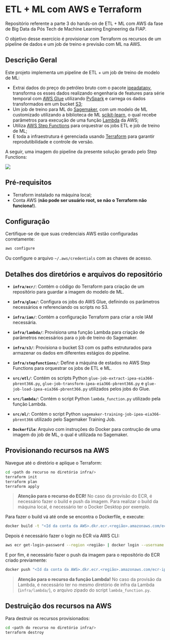 # ETL + ML com AWS e Terraform

Repositório referente a parte 3 do hands-on de ETL + ML com AWS da fase de Big Data da Pós Tech de Machine Learning Engineering da FIAP.

O objetivo desse exercício é provisionar com Terraform os recursos de um pipeline de dados e um job de treino e previsão com ML na AWS.  

## Descrição Geral

Este projeto implementa um pipeline de ETL + um job de treino de modelo de ML:

- Extrai dados do preço do petróleo bruto com o pacote [ipeadatapy](https://github.com/luanborelli/ipeadatapy), transforma os esses dados realizando engenharia de features para série temporal com [AWS Glue](https://aws.amazon.com/pt/glue/) utilizando [PySpark](https://spark.apache.org/docs/latest/api/python/index.html) e carrega os dados transformados em um bucket [S3](https://aws.amazon.com/pt/s3/);
- Um job de treino para ML do [Sagemaker](https://aws.amazon.com/pt/sagemaker/), com um modelo de ML customizado utilizando a biblioteca de ML [scikit-learn](https://scikit-learn.org/stable/), o qual recebe parâmetros para execução de uma função [Lambda](https://aws.amazon.com/pt/lambda/) da AWS;
- Utiliza [AWS Step Functions](https://aws.amazon.com/pt/step-functions/) para orquestrar os jobs ETL e job de treino de ML;
- E toda a infraestrutura é gerenciada usando [Terraform](https://www.terraform.io/) para garantir reprodutibilidade e controle de versão.

A seguir, uma imagem do pipeline da presente solução gerado pelo Step Functions:

![](pipeline-etl-ml.png)

## Pré-requisitos

- Terraform instalado na máquina local;
- Conta AWS (**não pode ser usuário root, se não o Terraform não funciona!**).

## Configuração

Certifique-se de que suas credenciais AWS estão configuradas corretamente:

```bash
aws configure
```

Ou configure o arquivo `~/.aws/credentials` com as chaves de acesso.

## Detalhes dos diretórios e arquivos do repositório 

* **`infra/ecr/`**: Contém o código do Terraform para criação de um repositório para guardar a imagem do modelo de ML.

* **`infra/glue/`**: Configura os jobs do AWS Glue, definindo os parâmetros necessários e referenciando os scripts no S3.

* **`infra/iam/`**: Contém a configuração Terraform para criar a role IAM necessária.

* **`infra/lambda/`**: Provisiona uma função Lambda para criação de parâmetros necessários para o job de treino do Sagemaker.

* **`infra/s3/`**: Provisiona o bucket S3 com os paths estruturados para armazenar os dados em diferentes estágios do pipeline.

* **`infra/stepfunctions/`**: Define a máquina de estados no AWS Step Functions para orquestrar os jobs de ETL e ML.

* **`src/etl/`**: Contém os scripts Python `glue-job-extract-ipea-eia366-pbrent366.py`, `glue-job-transform-ipea-eia366-pbrent366.py` e `glue-job-load-ipea-eia366-pbrent366.py` utilizados pelos jobs do Glue.

* **`src/lambda/`**: Contém o script Python `lambda_function.py` utilizado pela função Lambda.

* **`src/ml/`**: Contém o script Python `sagemaker-training-job-ipea-eia366-pbrent366` utilizado pelo Sagemaker Training Job.

* **`Dockerfile`**: Arquivo com instruções do Docker para contrução de uma imagem do job de ML, o qual é utilizada no Sagemaker.

## Provisionando recursos na AWS

Navegue até o diretório e aplique o Terraform:

```bash
cd <path do recurso no diretório infra/>
terraform init
terraform plan
terraform apply
```

> **Atenção para o recurso do ECR!** No caso da provisão do ECR, é necessário fazer o build e push da imagem. Para realizar o build da máquina local, é necessário ter o Docker Desktop por exemplo.

Para fazer o build vá até onde se encontra o Dockerfile, e execute:

```bash
docker build -t "<Id da conta da AWS>.dkr.ecr.<região>.amazonaws.com/ecr-ipea-eia366-pbrent366:latest" -f Dockerfile .
```

Depois é necessário fazer o login no ECR via AWS CLI:

```bash
aws ecr get-login-password --region <região> | docker login --username AWS --password-stdin <Id da conta da AWS>.dkr.ecr.<região>.amazonaws.com
```

E por fim, é necessário fazer o push da imagem para o repositório do ECR criado previamente:

```bash
docker push "<Id da conta da AWS>.dkr.ecr.<região>.amazonaws.com/ecr-ipea-eia366-pbrent366:latest"
```

> **Atenção para o recurso da função Lambda!** No caso da provisão da Lambda, é necessário ter no mesmo diretório de infra da Lambda (`infra/lambda/`), o arquivo zipado do script `lambda_function.py`.

## Destruição dos recursos na AWS

Para destruir os recursos provisionados:

```bash
cd <path do recurso no diretório infra/>
terraform destroy
```
